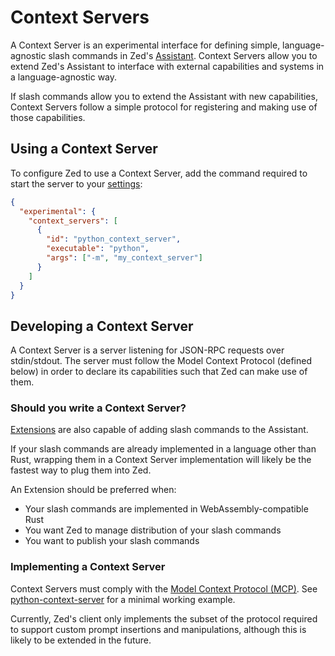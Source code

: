 # Context Servers

A Context Server is an experimental interface for defining simple, language-agnostic slash commands in Zed's [Assistant](./assistant.md). Context Servers allow you to extend Zed's Assistant to interface with external capabilities and systems in a language-agnostic way.

If slash commands allow you to extend the Assistant with new capabilities, Context Servers follow a simple protocol for registering and making use of those capabilities.

## Using a Context Server
To configure Zed to use a Context Server, add the command required to start the server to your [settings](./configuring-zed.md):

```json
{
  "experimental": {
    "context_servers": [
      {
        "id": "python_context_server",
        "executable": "python",
        "args": ["-m", "my_context_server"]
      }
    ]
  }
}
```

## Developing a Context Server

A Context Server is a server listening for JSON-RPC requests over stdin/stdout. The server must follow the Model Context Protocol (defined below) in order to declare its capabilities such that Zed can make use of them.

### Should you write a Context Server?

[Extensions](./extensions.md) are also capable of adding slash commands to the Assistant.

If your slash commands are already implemented in a language other than Rust, wrapping them in a Context Server implementation will likely be the fastest way to plug them into Zed.

An Extension should be preferred when:
- Your slash commands are implemented in WebAssembly-compatible Rust
- You want Zed to manage distribution of your slash commands
- You want to publish your slash commands

### Implementing a Context Server

Context Servers must comply with the [Model Context Protocol (MCP)](./model_context_protocol). See [python-context-server](https://github.com/zed-industries/python-context-server) for a minimal working example.

Currently, Zed's client only implements the subset of the protocol required to support custom prompt insertions and manipulations, although this is likely to be extended in the future.
